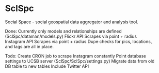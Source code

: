 SclSpc
======

Social Space - social geospatial data aggregator and analysis tool.

Done:
Currently only models and relationships are defined (SclSpc/dataman/models.py)
Flickr API Scrapes via point + radius
Instagram API Scrapes via point + radius
Dupe checks for pics, locations, and tags are all in place.

Todo:
Create CRON job to scrape Instagram constantly
Point database settings to UCSB server (SclSpc/SclSpc/settings.py)
Migrate data from old DB table to new tables
Include Twitter API


